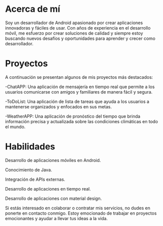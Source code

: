 
# Acerca de mí
Soy un desarrollador de Android apasionado por crear aplicaciones innovadoras y fáciles de usar. Con años de experiencia en el desarrollo móvil, me esfuerzo por crear soluciones de calidad y siempre estoy buscando nuevos desafíos y oportunidades para aprender y crecer como desarrollador.

# Proyectos
A continuación se presentan algunos de mis proyectos más destacados:

-ChatAPP: Una aplicación de mensajería en tiempo real que permite a los usuarios comunicarse con amigos y familiares de manera fácil y segura.

-ToDoList: Una aplicación de lista de tareas que ayuda a los usuarios a mantenerse organizados y enfocados en sus metas.

-WeatherAPP: Una aplicación de pronóstico del tiempo que brinda información precisa y actualizada sobre las condiciones climáticas en todo el mundo.

# Habilidades
Desarrollo de aplicaciones móviles en Android.

Conocimiento de Java.

Integración de APIs externas.

Desarrollo de aplicaciones en tiempo real.

Desarrollo de aplicaciones con material design.

Si estás interesado en colaborar o contratar mis servicios, no dudes en ponerte en contacto conmigo. Estoy emocionado de trabajar en proyectos emocionantes y ayudar a llevar tus ideas a la vida.

